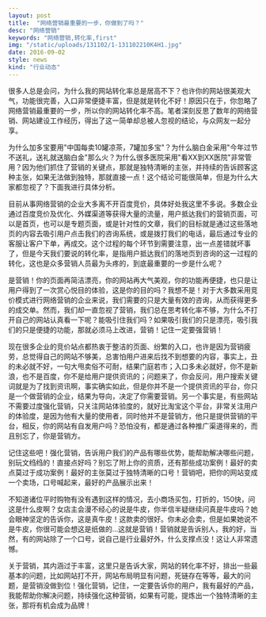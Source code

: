 ```yaml
---
layout: post
title:  "网络营销最重要的一步，你做到了吗？"
desc: "网络营销"
keywords: "网络营销,转化率,first"
img: "/static/uploads/131102/1-131102210K4H1.jpg"
date: 2016-09-02
style: news
kind: "行业动态"
---
```


很多人总是会问，为什么我的网站转化率总是居高不下？也许你的网站很美观大气，功能很完善，入口非常便捷丰富，但是就是转化不好！原因只在于，你忽略了网络营销最重要的一步，所以你的网站转化率不高。笔者深刻反思了数年的网络营销、网站建设工作经历，得出了这一简单却总被人忽视的结论，与众网友一起分享。

为什么加多宝要用"中国每卖10罐凉茶，7罐加多宝"？为什么脑白金采用"今年过节不送礼，送礼就送脑白金"那么火？为什么很多医院采用"看XX到XX医院"非常管用？因为他们抓住了营销的关键点，那就是独特清晰的主张，并持续的告诉顾客这种主张，如果无法做到独特，那就直接一点！这个结论可能很简单，但是为什么大家都忽视了？下面我进行具体分析。

目前从事网络营销的企业大多离不开百度竞价，具体好处我这里不多说。多数企业通过百度竞价及优化、外媒渠道等获得大量的流量，用户抵达我们的营销页面，可以是首页，也可以是专题页面，或是针对性的文章，我们的目标就是通过这些落地页的内容去吸引用户点击我们的咨询系统，或是拨打我们的电话，最后通过专业的客服让客户下单，再成交。这个过程的每个环节到需要注意，出一点差错就坏事了，但是今天我们要说的转化率，是指用户抵达我们的落地页到咨询的这一过程的转化，这也是众多营销人员最为头疼的，到底最重要的一步是什么呢？

是营销！你的页面再简洁漂亮，你的网站再大气美观，你的功能再便捷，也只是让用户得到了一次赏心悦目的体验，这是你的目的吗？我想不是！对于大多数采用竞价模式进行网络营销的企业来说，我们需要的只是大量有效的咨询，从而获得更多的成交单。然而，我们却一直忽视了营销，我们总在思考转化率不够，为什么不打开自己的网站认真看一下呢？能吸引住我们吗？如果吸引我们的只是漂亮，吸引我们的只是便捷的功能，那就必须马上改进，营销！记住一定要强营销！

现在很多企业的竞价站点都热衷于整洁的页面、纷繁的入口，也许是因为营销疲劳，总觉得自己的网站不够美，总害怕用户进来后找不到想要的内容，事实上，丑的未必就不好，一句大甩卖俗不可耐，结果门庭若市；入口多未必就好，你不是新浪，也不是百度，你不是给用户提供资讯的；问题来了，你会反问，用户搜索关键词就是为了找到资讯啊，事实确实如此，但是你并不是一个提供资讯的平台，你只是一个做营销的企业，结果为导向，决定了你需要营销。另一个事实是，有些网站不需要过度强化营销，只关注网站体验度的，就好比淘宝这个平台，非常关注用户的体验度，是因为他有大量的使用者，同时他并不是营销方，他只是提供营销的平台，相反，你的网站有自发用户吗？恐怕没有，都是通过各种推广渠道得来的，而且别忘了，你是营销方。

记住这些吧！强化营销，告诉用户我们的产品有哪些优势，能帮助解决哪些问题，别玩文绉绉的！直接点好吗？别忘了附上你的资质，还有那些成功案例！最好的卖点莫过于成功案例！最好的主张莫过于独特清晰的口号！营销吧，把你的网站变成一个卖场，口号喊起来，最好的产品展示出来！

不知道诸位平时购物有没有遇到这样的情况，去小商场买包，打折的，150快，问这是什么皮啊？女店主会漫不经心的说是牛皮，你半信半疑继续问真是牛皮吗？她会眼神坚定的告诉你，这是真牛皮！这款卖的很好。你未必会卖，但是如果她说不是牛皮，你很可能会想这是纸做的...这就是营销！营销就是告诉别人，我的好，当然，有的网站除了一个口号，说自己是行业最好外，什么支撑点没！这让人非常遗憾。

关于营销，其内涵过于丰富，这里只是告诉大家，网站的转化率不好，排出一些最基本的问题，比如网站打不开，网站布局明显有问题，死链存在等等，最大的问题，是营销没做到位！强化营销，记住，一定要告诉你的用户，我有最好的产品，我能帮助你解决问题，持续强化这种营销，如果有可能，提炼出一个独特清晰的主张，那将有机会成为品牌！
